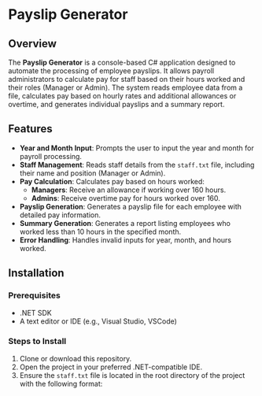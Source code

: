# Payslip Generator

## Overview
The **Payslip Generator** is a console-based C# application designed to automate the processing of employee payslips. It allows payroll administrators to calculate pay for staff based on their hours worked and their roles (Manager or Admin). The system reads employee data from a file, calculates pay based on hourly rates and additional allowances or overtime, and generates individual payslips and a summary report.

## Features
- **Year and Month Input**: Prompts the user to input the year and month for payroll processing.
- **Staff Management**: Reads staff details from the `staff.txt` file, including their name and position (Manager or Admin).
- **Pay Calculation**: Calculates pay based on hours worked:
  - **Managers**: Receive an allowance if working over 160 hours.
  - **Admins**: Receive overtime pay for hours worked over 160.
- **Payslip Generation**: Generates a payslip file for each employee with detailed pay information.
- **Summary Generation**: Generates a report listing employees who worked less than 10 hours in the specified month.
- **Error Handling**: Handles invalid inputs for year, month, and hours worked.

## Installation

### Prerequisites
- .NET SDK
- A text editor or IDE (e.g., Visual Studio, VSCode)

### Steps to Install
1. Clone or download this repository.
2. Open the project in your preferred .NET-compatible IDE.
3. Ensure the `staff.txt` file is located in the root directory of the project with the following format:
